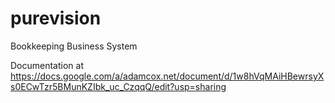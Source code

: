 purevision
==========

Bookkeeping Business System

Documentation at https://docs.google.com/a/adamcox.net/document/d/1w8hVqMAiHBewrsyXs0ECwTzr5BMunKZIbk_uc_CzqqQ/edit?usp=sharing
